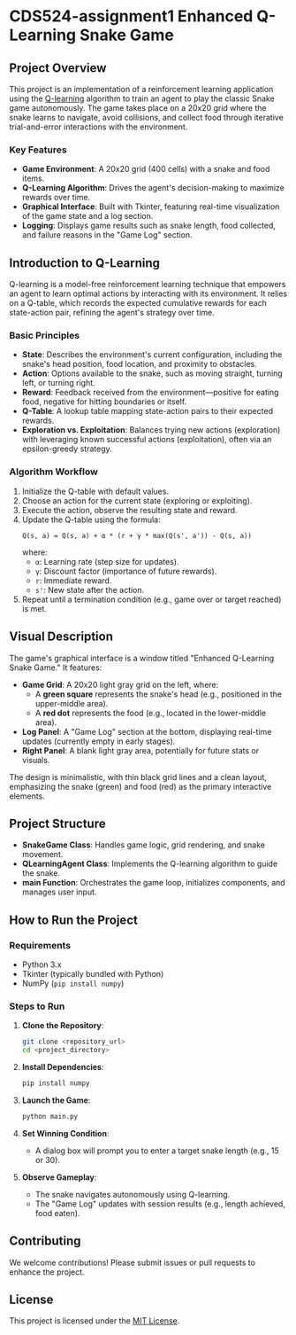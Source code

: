 # CDS524-assignment1  Enhanced Q-Learning Snake Game

## Project Overview

This project is an implementation of a reinforcement learning application using the [Q-learning](https://en.wikipedia.org/wiki/Q-learning) algorithm to train an agent to play the classic Snake game autonomously. The game takes place on a 20x20 grid where the snake learns to navigate, avoid collisions, and collect food through iterative trial-and-error interactions with the environment.

### Key Features

- **Game Environment**: A 20x20 grid (400 cells) with a snake and food items.
- **Q-Learning Algorithm**: Drives the agent's decision-making to maximize rewards over time.
- **Graphical Interface**: Built with Tkinter, featuring real-time visualization of the game state and a log section.
- **Logging**: Displays game results such as snake length, food collected, and failure reasons in the "Game Log" section.

## Introduction to Q-Learning

Q-learning is a model-free reinforcement learning technique that empowers an agent to learn optimal actions by interacting with its environment. It relies on a Q-table, which records the expected cumulative rewards for each state-action pair, refining the agent's strategy over time.

### Basic Principles

- **State**: Describes the environment's current configuration, including the snake's head position, food location, and proximity to obstacles.
- **Action**: Options available to the snake, such as moving straight, turning left, or turning right.
- **Reward**: Feedback received from the environment—positive for eating food, negative for hitting boundaries or itself.
- **Q-Table**: A lookup table mapping state-action pairs to their expected rewards.
- **Exploration vs. Exploitation**: Balances trying new actions (exploration) with leveraging known successful actions (exploitation), often via an epsilon-greedy strategy.

### Algorithm Workflow

1. Initialize the Q-table with default values.
2. Choose an action for the current state (exploring or exploiting).
3. Execute the action, observe the resulting state and reward.
4. Update the Q-table using the formula:
   ```
   Q(s, a) = Q(s, a) + α * (r + γ * max(Q(s', a')) - Q(s, a))
   ```
   where:
   - `α`: Learning rate (step size for updates).
   - `γ`: Discount factor (importance of future rewards).
   - `r`: Immediate reward.
   - `s'`: New state after the action.
5. Repeat until a termination condition (e.g., game over or target reached) is met.

## Visual Description

The game's graphical interface is a window titled "Enhanced Q-Learning Snake Game." It features:
- **Game Grid**: A 20x20 light gray grid on the left, where:
  - A **green square** represents the snake's head (e.g., positioned in the upper-middle area).
  - A **red dot** represents the food (e.g., located in the lower-middle area).
- **Log Panel**: A "Game Log" section at the bottom, displaying real-time updates (currently empty in early stages).
- **Right Panel**: A blank light gray area, potentially for future stats or visuals.

The design is minimalistic, with thin black grid lines and a clean layout, emphasizing the snake (green) and food (red) as the primary interactive elements.

## Project Structure

- **SnakeGame Class**: Handles game logic, grid rendering, and snake movement.
- **QLearningAgent Class**: Implements the Q-learning algorithm to guide the snake.
- **main Function**: Orchestrates the game loop, initializes components, and manages user input.

## How to Run the Project

### Requirements

- Python 3.x
- Tkinter (typically bundled with Python)
- NumPy (`pip install numpy`)

### Steps to Run

1. **Clone the Repository**:
   ```bash
   git clone <repository_url>
   cd <project_directory>
   ```

2. **Install Dependencies**:
   ```bash
   pip install numpy
   ```

3. **Launch the Game**:
   ```bash
   python main.py
   ```

4. **Set Winning Condition**:
   - A dialog box will prompt you to enter a target snake length (e.g., 15 or 30).

5. **Observe Gameplay**:
   - The snake navigates autonomously using Q-learning.
   - The "Game Log" updates with session results (e.g., length achieved, food eaten).

## Contributing

We welcome contributions! Please submit issues or pull requests to enhance the project.

## License

This project is licensed under the [MIT License](LICENSE).
